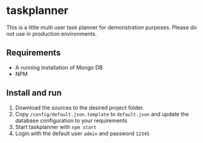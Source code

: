 # taskplanner

This is a little multi user task planner for demonstration purposes. Please do not use in production environments.

## Requirements

* A running installation of Mongo DB
* NPM

## Install and run

1. Download the sources to the desired project folder. 
2. Copy `/config/default.json.template` to `default.json` and update the database configuration to your requirements
3. Start taskplanner with `npm start`
4. Login with the default user `admin` and password `12345`